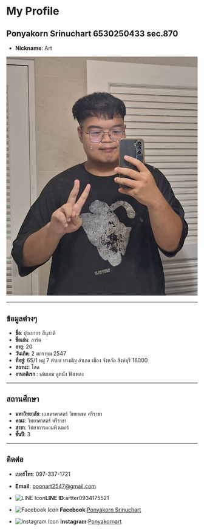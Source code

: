 # **My Profile**

## **Ponyakorn Srinuchart 6530250433 sec.870**
- **Nickname**: Art

![Profile Picture](MyPhoto/93576.jpg)

---

## **ข้อมูลต่างๆ**
- **ชื่อ**: ปุณยากร สีนุชาติ  
- **ชื่อเล่น**: อาร์ต  
- **อายุ**: 20  
- **วันเกิด**: 2 มกราคม 2547
- **ที่อยู่**: 65/1 หมู่ 7 ตำบล บางมัญ อำเภอ เมือง จังหวัด สิงห์บุรี 16000
- **สถานะ**: โสด
- **งานอดิเรก** : เล่นเกม ดูหนัง ฟังเพลง

---

## **สถานศึกษา**
- **มหาวิทยาลัย**: เกษตรศาสตร์ วิทยาเขต ศรีราชา  
- **คณะ**: วิทยาศาสตร์ ศรีราชา  
- **สาขา**: วิทยาการคอมพิวเตอร์  
- **ชั้นปี**: 3  

---

## **ติดต่อ**
- **เบอร์โทร**: 097-337-1721  
- **Email**: [poonart2547@gmail.com](mailto:poonart2547@gmail.com)  

- <img src="https://upload.wikimedia.org/wikipedia/commons/4/41/LINE_logo.svg" alt="LINE Icon" width="20"/>**LINE ID**:artter0934175521  

- <img src="https://upload.wikimedia.org/wikipedia/commons/1/1b/Facebook_icon.svg" alt="Facebook Icon" width="20"/>  **Facebook**:[Ponyakorn Srinuchart](https://facebook.com)  

- <img src="https://upload.wikimedia.org/wikipedia/commons/a/a5/Instagram_icon.png" alt="Instagram Icon" width="20"/>  **Instagram**:[Ponyakornart](https://instagram.com/ponyakornart)  


  

